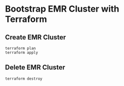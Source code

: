 # Bootstrap EMR Cluster with Terraform

## Create EMR Cluster

```
terraform plan
terraform apply
```

## Delete EMR Cluster

```
terraform destroy
```



